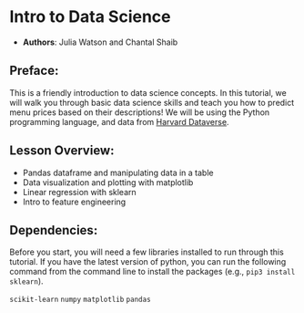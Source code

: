 # Intro to Data Science

 - **Authors**: Julia Watson and Chantal Shaib 

## Preface: ##

This is a friendly introduction to data science concepts. In this tutorial, we will walk you through basic data science skills and teach you how to predict menu prices based on their descriptions! We will be using the Python programming language, and data from [Harvard Dataverse](https://dataverse.harvard.edu/dataset.xhtml?persistentId=doi:10.7910/DVN/QMLCPD).


## Lesson Overview: ##

* Pandas dataframe and manipulating data in a table 
* Data visualization and plotting with matplotlib
* Linear regression with sklearn
* Intro to feature engineering


## Dependencies: ## 
Before you start, you will need a few libraries installed to run through this tutorial. If you have the latest version of python, you can run the following command from the command line to install the packages (e.g., `pip3 install sklearn`). 

  `scikit-learn`
  `numpy`
  `matplotlib`
  `pandas`

